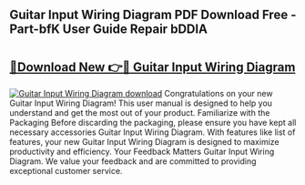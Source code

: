 ## Guitar Input Wiring Diagram PDF Download Free - Part-bfK User Guide Repair bDDlA

# <h2><a href="http://dfp1qgj.blite.top/?on=Guitar+Input+Wiring+Diagram">🔗Download New 👉🔴 Guitar Input Wiring Diagram</a></h2>

[![Guitar Input Wiring Diagram download](https://i.imgur.com/lujVjoI.png)](http://dfp1qgj.blite.top/?on=Guitar+Input+Wiring+Diagram)
Congratulations on your new Guitar Input Wiring Diagram! This user manual is designed to help you understand and get the most out of your product. Familiarize with the Packaging Before discarding the packaging, please ensure you have kept all necessary accessories Guitar Input Wiring Diagram. With features like list of features, your new Guitar Input Wiring Diagram is designed to maximize productivity and efficiency. Your Feedback Matters Guitar Input Wiring Diagram. We value your feedback and are committed to providing exceptional customer service.
